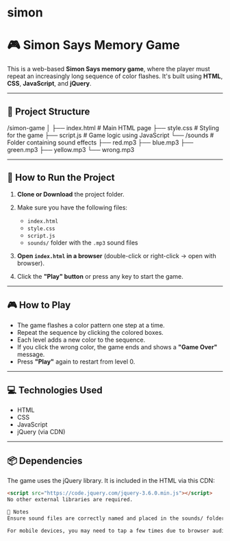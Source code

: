 # simon
# 🎮 Simon Says Memory Game

This is a web-based **Simon Says memory game**, where the player must repeat an increasingly long sequence of color flashes. It's built using **HTML**, **CSS**, **JavaScript**, and **jQuery**.

---

## 📁 Project Structure

/simon-game
│
├── index.html # Main HTML page
├── style.css # Styling for the game
├── script.js # Game logic using JavaScript
└── /sounds # Folder containing sound effects
├── red.mp3
├── blue.mp3
├── green.mp3
├── yellow.mp3
└── wrong.mp3

---

## 🚀 How to Run the Project

1. **Clone or Download** the project folder.

2. Make sure you have the following files:
   - `index.html`
   - `style.css`
   - `script.js`
   - `sounds/` folder with the `.mp3` sound files

3. **Open `index.html` in a browser** (double-click or right-click → open with browser).

4. Click the **"Play" button** or press any key to start the game.

---

## 🎮 How to Play

- The game flashes a color pattern one step at a time.
- Repeat the sequence by clicking the colored boxes.
- Each level adds a new color to the sequence.
- If you click the wrong color, the game ends and shows a **"Game Over"** message.
- Press **"Play"** again to restart from level 0.

---

## 💻 Technologies Used

- HTML
- CSS
- JavaScript
- jQuery (via CDN)

---

## 📦 Dependencies

The game uses the jQuery library. It is included in the HTML via this CDN:

```html
<script src="https://code.jquery.com/jquery-3.6.0.min.js"></script>
No other external libraries are required.

📌 Notes
Ensure sound files are correctly named and placed in the sounds/ folder.

For mobile devices, you may need to tap a few times due to browser audio restrictions.
